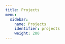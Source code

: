 ```yaml
---
title: Projects
menu:
  sidebar:
    name: Projects
    identifier: projects
    weight: 200
---
```

